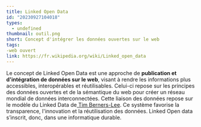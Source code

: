 ```yaml
---
title: Linked Open Data
id: "20230927104018"
types:
  - undefined
thumbnail: outil.png
short: Concept d'intégrer les données ouvertes sur le web
tags:
-web ouvert
link: https://fr.wikipedia.org/wiki/Linked_open_data
---
```

Le concept de Linked Open Data est une approche de **publication et d'intégration de données sur le web**, visant à rendre les informations plus accessibles, interopérables et réutilisables. Celui-ci repose sur les principes des données ouvertes et de la sémantique du web pour créer un réseau mondial de données interconnectées. Cette liaison des données repose sur le modèle du Linked Data de[ Tim Berners-Lee](https://fr.wikipedia.org/wiki/Tim_Berners-Lee).
Ce système favorise la transparence, l'innovation et la réutilisation des données. Linked Open data s’inscrit, donc, dans une informatique durable.

